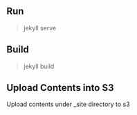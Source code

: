 ## Run
> jekyll serve


## Build
> jekyll build

## Upload Contents into S3
Upload contents under _site directory to s3
